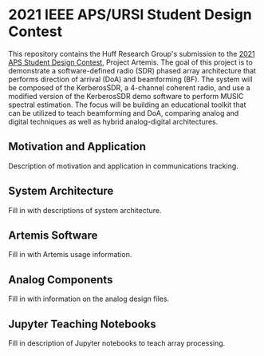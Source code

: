 # 2021 IEEE APS/URSI Student Design Contest

This repository contains the Huff Research Group's submission to the [2021 APS Student Design Contest](https://www.ieeeaps.org/education/student-design-contest), Project Artemis. The goal of this project is to demonstrate a software-defined radio (SDR) phased array architecture that performs direction of arrival (DoA) and beamforming (BF). The system will be composed of the KerberosSDR, a 4-channel coherent radio, and use a modified version of the KerberosSDR demo software to perform MUSIC spectral estimation. The focus will be building an educational toolkit that can be utilized to teach beamforming and DoA, comparing analog and digital techniques as well as hybrid analog-digital architectures.

## Motivation and Application

Description of motivation and application in communications tracking.

## System Architecture

Fill in with descriptions of system architecture.

## Artemis Software

Fill in with Artemis usage information.

## Analog Components

Fill in with information on the analog design files.

## Jupyter Teaching Notebooks

Fill in description of Jupyter notebooks to teach array processing.
